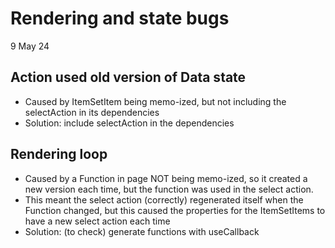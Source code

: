 Rendering and state bugs
========================

9 May 24

Action used old version of Data state
-------------------------------------

- Caused by ItemSetItem being memo-ized, but not including the selectAction in its dependencies
- Solution: include selectAction in the dependencies

Rendering loop
--------------

- Caused by a Function in page NOT being memo-ized, so it created a new version each time, but the function was used in the select action.
- This meant the select action (correctly) regenerated itself when the Function changed, but this caused the properties for the ItemSetItems to have a new select action each time
- Solution: (to check) generate functions with useCallback
